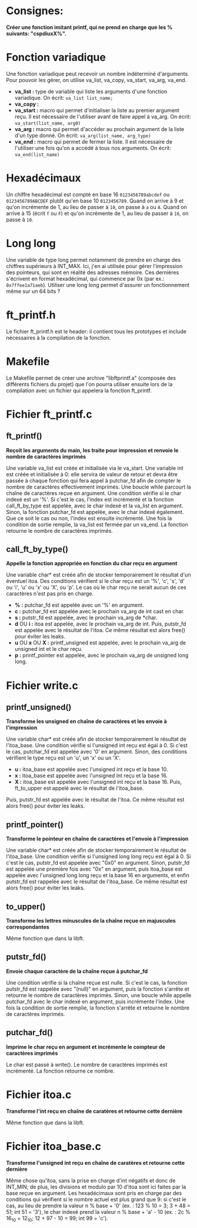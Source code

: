 # Consignes:
**Créer une fonction imitant printf, qui ne prend en charge que les % suivants: "cspdiuxX%".**

# Fonction variadique
Une fonction variadique peut recevoir un nombre indéterminé d'arguments. Pour pouvoir les gérer, on utilise va_list, va_copy, va_start, va_arg, va_end.
- **va_list :** type de variable qui liste les arguments d'une fonction variadique. On écrit: ``va_list list_name;``
- **va_copy :** 
- **va_start :** macro qui permet d'initialiser la liste au premier argument reçu. Il est nécessaire de l'utiliser avant de faire appel à va_arg. On écrit: ``va_start(list_name, arg0)``
- **va_arg :** macro qui permet d'accéder au prochain argument de la liste d'un type donné. On écrit: ``va_arg(list_name, arg_type)``
- **va_end :** macro qui permet de fermer la liste. Il est nécessaire de l'utiliser une fois qu'on a accédé à tous nos arguments. On écrit: ``va_end(list_name)``

# Hexadécimaux
Un chiffre hexadécimal est compté en base 16 ``0123456789abcdef`` ou ``0123456789ABCDEF`` plutôt qu'en base 10 ``0123456789``. Quand on arrive à 9 et qu'on incrémente de 1, au lieu de passer à ``10``, on passe à ``a`` ou ``A``. Quand on arrive à 15 (écrit ``f`` ou ``F``) et qu'on incrémente de 1, au lieu de passer à ``16``, on passe à ``10``.

# Long long
Une variable de type long permet notamment de prendre en charge des chiffres supérieurs à INT_MAX. Ici, j'en ai utilisée pour gérer l'impression des pointeurs, qui sont en réalité des adresses mémoire. Ces dernières s'écrivent en format hexadécimal, qui commence par 0x (par ex.: ``0x7ffee1a71aeb``). Utiliser une long long permet d'assurer un fonctionnement même sur un 64 bits ?

# ft_printf.h
Le fichier ft_printf.h est le header: il contient tous les prototypes et include nécessaires à la compilation de la fonction.

# Makefile
Le Makefile permet de créer une archive "libftprintf.a" (composée des différents fichiers du projet) que l'on pourra utiliser ensuite lors de la compilation avec un fichier qui appelera la fonction ft_printf.

# Fichier ft_printf.c
## ft_printf()
**Reçoit les arguments du main, les traite pour impression et renvoie le nombre de caractères imprimés**

Une variable va_list est créée et initialisée via le va_start. Une variable int est créée et initialisée à 0: elle servira de valeur de retour et devra être passée à chaque fonction qui fera appel à putchar_fd afin de compter le nombre de caractères effectivement imprimés. 
Une boucle while parcourt la chaîne de caractères reçue en argument. Une condition vérifie si le char indexé est un '%'. Si c'est le cas, l'index est incrémenté et la fonction call_ft_by_type est appelée, avec le char indexé et la va_list en argument. Sinon, la fonction putchar_fd est appelée, avec le char indexé également. Que ce soit le cas ou non, l'index est ensuite incrémenté. Une fois la condition de sortie remplie, la va_list est fermée par un va_end. La fonction retourne le nombre de caractères imprimés. 
## call_ft_by_type()
**Appelle la fonction appropriée en fonction du char reçu en argument**

Une variable char* est créée afin de stocker temporairement le résultat d'un éventuel itoa.
Des conditions vérifient si le char reçu est un '%', 'c', 's', 'd' ou 'i', 'u' ou 'x' ou 'X', ou 'p'. Le cas où le char reçu ne serait aucun de ces caractères n'est pas pris en charge.
- **% :**
putchar_fd est appelée avec un '%' en argument.
- **c :**
putchar_fd est appelée avec le prochain va_arg de int cast en char.
- **s :**
putstr_fd est appelée, avec le prochain va_arg de *char.
- **d** OU **i :**
itoa est appelée, avec le prochain va_arg de int. Puis, putstr_fd est appelée avec le résultat de l'itoa. Ce même résultat est alors free() pour éviter les leaks.
- **u** OU **x** OU **X :**
printf_unsigned est appelée, avec le prochain va_arg de unsigned int et le char reçu.
- **p :**
printf_pointer est appelée, avec le prochain va_arg de unsigned long long.

# Fichier write.c
## printf_unsigned()
**Transforme les unsigned en chaîne de caractères et les envoie à l'impression**

Une variable char* est créée afin de stocker temporairement le résultat de l'itoa_base.
Une condition vérifie si l'unsigned int reçu est égal à 0. Si c'est le cas, putchar_fd est appelée avec '0' en argument. Sinon, des conditions vérifient le type reçu est un 'u', un 'x' ou un 'X'. 
- **u :**
itoa_base est appelée avec l'unsigned int reçu et la base 10.
- **x :**
itoa_base est appelée avec l'unsigned int reçu et la base 16.
- **X :**
itoa_base est appelée avec l'unsigned int reçu et la base 16. Puis, ft_to_upper est appelé avec le résultat de l'itoa_base.

Puis, putstr_fd est appelée avec le résultat de l'itoa. Ce même résultat est alors free() pour éviter les leaks.
## printf_pointer()
**Transforme le pointeur en chaîne de caractères et l'envoie à l'impression**

Une variable char* est créée afin de stocker temporairement le résultat de l'itoa_base.
Une condition vérifie si l'unsigned long long reçu est égal à 0. Si c'est le cas, putstr_fd est appelée avec "0x0" en argument. Sinon, putstr_fd est appelée une première fois avec "0x" en argument, puis itoa_base est appelée avec l'unsigned long long reçu et la base 16 en arguments, et enfin putstr_fd est rappelée avec le résultat de l'itoa_base. Ce même résultat est alors free() pour éviter les leaks.

## to_upper()
**Transforme les lettres minuscules de la chaîne reçue en majuscules correspondantes**

Même fonction que dans la libft.

## putstr_fd()
**Envoie chaque caractère de la chaîne reçue à putchar_fd**

Une condition vérifie si la chaîne reçue est nulle. Si c'est le cas, la fonction putstr_fd est rappelée avec "(null)" en argument, puis la fonction s'arrête et retourne le nombre de caractères imprimés. Sinon, une boucle while appelle putchar_fd avec le char indexé en argument, puis incrémente l'index. Une fois la condition de sortie remplie, la fonction s'arrête et retourne le nombre de caractères imprimés.

## putchar_fd()
**Imprime le char reçu en argument et incrémente le compteur de caractères imprimés**

Le char est passé à write(). Le nombre de caractères imprimés est incrémenté. La fonction retourne ce nombre.

# Fichier itoa.c
**Transforme l'int reçu en chaîne de caratères et retourne cette dernière**

Même fonction que dans la libft.

# Fichier itoa_base.c
**Transforme l'unsigned int reçu en chaîne de caratères et retourne cette dernière**

Même chose qu'itoa, sans la prise en charge d'int négatifs et donc de INT_MIN; de plus, les divisions et modulo par 10 d'itoa sont ici faites par la base reçue en argument. Les hexadécimaux sont pris en charge par des conditions qui vérifient si le nombre actuel est plus grand que 9: si c'est le cas, au lieu de prendre la valeur n % base + '0' (ex. : 123 % 10 = 3; 3 + 48 = 51; int 51 = '3'), le char indexé prend la valeur n % base + 'a' - 10 (ex. : 2c % 16<sub>10</sub> = 12<sub>10</sub>; 12 + 97 - 10 = 99; int 99 = 'c'). 
